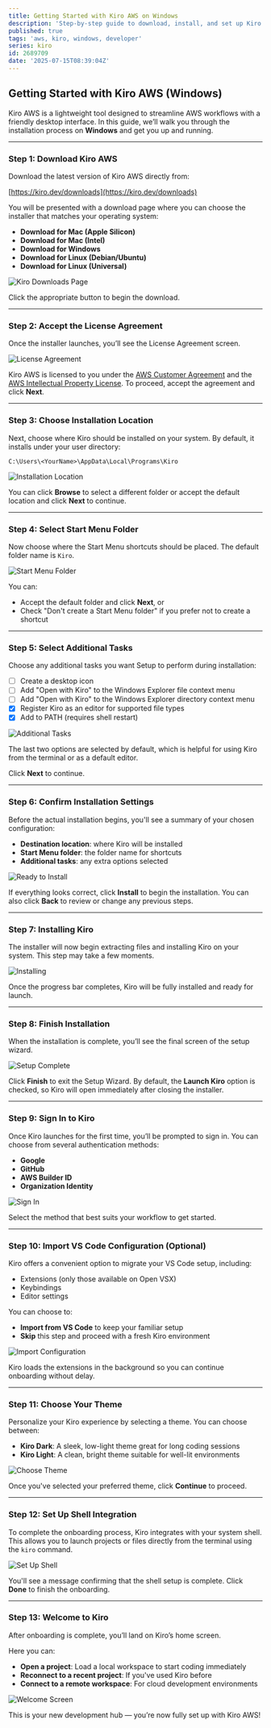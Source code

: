 ```yaml
---
title: Getting Started with Kiro AWS on Windows
description: 'Step-by-step guide to download, install, and set up Kiro AWS, an agentic IDE built for working with AWS.'
published: true
tags: 'aws, kiro, windows, developer'
series: kiro
id: 2689709
date: '2025-07-15T08:39:04Z'
---
```


## Getting Started with Kiro AWS (Windows)

Kiro AWS is a lightweight tool designed to streamline AWS workflows with a friendly desktop interface. In this guide, we’ll walk you through the installation process on **Windows** and get you up and running.

---

### Step 1: Download Kiro AWS

Download the latest version of Kiro AWS directly from:

[https://kiro.dev/downloads](https://kiro.dev/downloads)

You will be presented with a download page where you can choose the installer that matches your operating system:

* **Download for Mac (Apple Silicon)**
* **Download for Mac (Intel)**
* **Download for Windows**
* **Download for Linux (Debian/Ubuntu)**
* **Download for Linux (Universal)**

![Kiro Downloads Page](https://github.com/jdevto/blog/raw/main/images/kiro-download.png)

Click the appropriate button to begin the download.

---

### Step 2: Accept the License Agreement

Once the installer launches, you’ll see the License Agreement screen.

![License Agreement](https://github.com/jdevto/blog/raw/main/images/kiro-lua.png)

Kiro AWS is licensed to you under the [AWS Customer Agreement](https://aws.amazon.com/agreement/) and the [AWS Intellectual Property License](https://aws.amazon.com/legal/aws-ip-license-terms/). To proceed, accept the agreement and click **Next**.

---

### Step 3: Choose Installation Location

Next, choose where Kiro should be installed on your system. By default, it installs under your user directory:

```plaintext
C:\Users\<YourName>\AppData\Local\Programs\Kiro
```

![Installation Location](https://github.com/jdevto/blog/raw/main/images/kiro-install-path.png)

You can click **Browse** to select a different folder or accept the default location and click **Next** to continue.

---

### Step 4: Select Start Menu Folder

Now choose where the Start Menu shortcuts should be placed. The default folder name is `Kiro`.

![Start Menu Folder](https://github.com/jdevto/blog/raw/main/images/kiro-start-menu.png)

You can:

* Accept the default folder and click **Next**, or
* Check "Don't create a Start Menu folder" if you prefer not to create a shortcut

---

### Step 5: Select Additional Tasks

Choose any additional tasks you want Setup to perform during installation:

* [ ] Create a desktop icon
* [ ] Add "Open with Kiro" to the Windows Explorer file context menu
* [ ] Add "Open with Kiro" to the Windows Explorer directory context menu
* [x] Register Kiro as an editor for supported file types
* [x] Add to PATH (requires shell restart)

![Additional Tasks](https://github.com/jdevto/blog/raw/main/images/kiro-additional-tasks.png)

The last two options are selected by default, which is helpful for using Kiro from the terminal or as a default editor.

Click **Next** to continue.

---

### Step 6: Confirm Installation Settings

Before the actual installation begins, you'll see a summary of your chosen configuration:

* **Destination location**: where Kiro will be installed
* **Start Menu folder**: the folder name for shortcuts
* **Additional tasks**: any extra options selected

![Ready to Install](https://github.com/jdevto/blog/raw/main/images/kiro-summary.png)

If everything looks correct, click **Install** to begin the installation. You can also click **Back** to review or change any previous steps.

---

### Step 7: Installing Kiro

The installer will now begin extracting files and installing Kiro on your system. This step may take a few moments.

![Installing](https://github.com/jdevto/blog/raw/main/images/kiro-installing.png)

Once the progress bar completes, Kiro will be fully installed and ready for launch.

---

### Step 8: Finish Installation

When the installation is complete, you’ll see the final screen of the setup wizard.

![Setup Complete](https://github.com/jdevto/blog/raw/main/images/kiro-install-complete.png)

Click **Finish** to exit the Setup Wizard. By default, the **Launch Kiro** option is checked, so Kiro will open immediately after closing the installer.

---

### Step 9: Sign In to Kiro

Once Kiro launches for the first time, you’ll be prompted to sign in. You can choose from several authentication methods:

* **Google**
* **GitHub**
* **AWS Builder ID**
* **Organization Identity**

![Sign In](https://github.com/jdevto/blog/raw/main/images/kiro-signin.png)

Select the method that best suits your workflow to get started.

---

### Step 10: Import VS Code Configuration (Optional)

Kiro offers a convenient option to migrate your VS Code setup, including:

* Extensions (only those available on Open VSX)
* Keybindings
* Editor settings

You can choose to:

* **Import from VS Code** to keep your familiar setup
* **Skip** this step and proceed with a fresh Kiro environment

![Import Configuration](https://github.com/jdevto/blog/raw/main/images/kiro-import.png)

Kiro loads the extensions in the background so you can continue onboarding without delay.

---

### Step 11: Choose Your Theme

Personalize your Kiro experience by selecting a theme. You can choose between:

* **Kiro Dark**: A sleek, low-light theme great for long coding sessions
* **Kiro Light**: A clean, bright theme suitable for well-lit environments

![Choose Theme](https://github.com/jdevto/blog/raw/main/images/kiro-theme.png)

Once you've selected your preferred theme, click **Continue** to proceed.

---

### Step 12: Set Up Shell Integration

To complete the onboarding process, Kiro integrates with your system shell. This allows you to launch projects or files directly from the terminal using the `kiro` command.

![Set Up Shell](https://github.com/jdevto/blog/raw/main/images/kiro-shell.png)

You'll see a message confirming that the shell setup is complete. Click **Done** to finish the onboarding.

---

### Step 13: Welcome to Kiro

After onboarding is complete, you’ll land on Kiro’s home screen.

Here you can:

* **Open a project**: Load a local workspace to start coding immediately
* **Reconnect to a recent project**: If you've used Kiro before
* **Connect to a remote workspace**: For cloud development environments

![Welcome Screen](https://github.com/jdevto/blog/raw/main/images/kiro-welcome.png)

This is your new development hub — you’re now fully set up with Kiro AWS!
